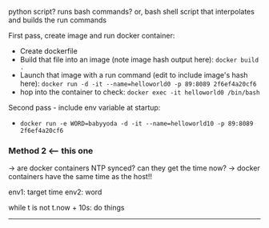 

python script? runs bash commands?
or, bash shell script that interpolates and builds the run commands

First pass, create image and run docker container:
* Create dockerfile
* Build that file into an image (note image hash output here): `docker build .`
* Launch that image with a run command (edit to include image's hash here): `docker run -d -it --name=helloworld0 -p 89:8089 2f6ef4a20cf6`
* hop into the container to check: `docker exec -it helloworld0 /bin/bash`

Second pass - include env variable at startup:
* `docker run -e WORD=babyyoda -d -it --name=helloworld10 -p 89:8089 2f6ef4a20cf6`


<!-- ### Method 1

# get the time target
t_target = t_now + 10s

# perform the run commands

for i in in:

  # build the run command
  env1 = t_target - t.t_now
  env2 = word -->


### Method 2 <-- this one
-> are docker containers NTP synced?  can they get the time now?
-> docker containers have the same time as the host!!

env1: target time
env2: word


while t is not t.now + 10s:
    do things


----





